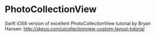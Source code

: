 PhotoCollectionView
===================

Swift iOS8 version of excellent PhotoCollectionView tutorial by Bryan Hansen: http://skeuo.com/uicollectionview-custom-layout-tutorial
